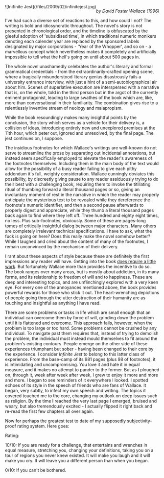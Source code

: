 <!--
.. title: Infinite Jest
.. slug: infinite-jest
.. date: 2009-03-28 16:26:49-05:00
.. tags: media,book,fiction,novel,drugs,mental-health,wallace
.. type: text
-->

<span style="float: left">
![Inifinite Jest](/files/2009/02/infinitejest.jpg)
</span>

*by David Foster Wallace (1996)*

I've had such a diverse set of reactions to this, and how could I not?
The writing is bold and idiosyncratic throughout. The novel's story is
not presented in chronological order, and the timeline is obfuscated by
the gleeful adoption of 'subsidised time', in which traditional numeric
monikers denoting each calender year are replaced by the sponsored
labels designated by major corporations - 'Year of the Whopper', and so
on - a marvellous concept which nevertheless makes it completely and
artificially impossible to tell what the hell's going on until about 500
pages in.

The whole novel unashamedly celebrates the author's literary and formal
grammatical credentials - from the extraordinarily-crafted opening
scene, where a tragically misunderstood literary genius disastrously
fails a university entrance interview, with just a hint of a
semi-autobiographical air about him. Scenes of superlative execution are
interspersed with a narrative that is, on the whole, told in the third
person but in the argot of the currently eminent protagonist, leading to
large swathes of the book which are, like, more than conversational in
their familiarity. The combination gives rise to a relentlessly
inventive stream of neology and malapropism.

While the book resoundingly makes many insightful points by the conclusion, the
story which serves as a vehicle for their delivery is, a collision of ideas,
introducing entirely new and unexplored premises at the 11th hour, which
peter out, ignored and unresolved, by the final page. The jest continues
on, I suppose.

The insidious footnotes for which Wallace's writings are well-known do
not serve to streamline the prose by separating out incidental
annotations, but instead seem specifically employed to elevate the
reader's awareness of the footnotes themselves. Including them in the
main body of the text would allow for the possibility of a busy reader
failing to give each pithy addendum it's full, weighty consideration.
Wallace cunningly obviates this possibility, by discreetly giving pause
to any reader assiduously trying to do their best with a challenging
book, requiring them to invoke the titillating ritual of thumbing
forward a literal thousand pages or so, giving an involuntary moment of
rest in the narrative in which the reader may properly anticipate the
mysterious text to be revealed while they dereference the footnote's
numeric identifier, and then a second pause afterwards to properly
digest and appreciate, while they thumb a literal thousand pages back
again to find where they left off. Three hundred and eighty eight times,
no less. Plus sub-footnotes, obviously. Some of these are pages-long
tomes of critically insightful dialog between major characters. Many
others are completely irrelevant technical specifications. I have to
ask, what the fuck is going on here? Does this really make the novel
somehow better? While I laughed and cried about the content of many of
the footnotes, I remain unconvinced by the mechanism of their delivery.

I rant about these aspects of style because these are definitely the
first impressions any reader will have. Getting into the book [does
require a little
work](http://kottke.org/09/03/growing-sentences-with-david-foster-wallace).
But fortunately Wallace more than provides the incentive to do so. The
book ranges over many areas, but is mostly about addiction, in its many
forms, and its relationship to freedom of will and to happiness. These
are deep and interesting topics, and are unflinchingly explored with a
very keen eye. For every one of the annoyances mentioned above, the book
provides powerful rewards for those who stick it out. The
heart-wrenching depictions of people going through the utter destruction
of their humanity are as touching and insightful as anything I have
read.

There are some problems or tasks in life which are small enough that an
individual can overcome them by force of will, grinding down the problem
until it is flattened and overcome. This approach fails, however, when
the problem is too large or too hard. Some problems cannot be crushed by
any individual. To navigate past them requires that, instead of trying
to demolish the problem, the individual must instead mould themselves to
fit around the problem's existing contours. People emerge on the other
side of these experiences triumphant but sober - having been changed to
their core by the experience. I consider *Infinite Jest* to belong to
this latter class of experience. From the base-camp of its 981 pages
(plus 98 of footnotes), it is intimidating and uncompromising. You love
it and hate it in equal measure, and it makes no attempt to pander to
the former. But as I ploughed on, through it, week after week after
week, I grew to enjoy it more and more and more. I began to see
reminders of it everywhere I looked. I spotted echoes of its style in
the speech of friends who are fans of Wallace. It began, very subtly, to
infect my own speech and writing. The topics it covered touched me to
the core, changing my outlook on deep issues such as religion. By the
time I reached the very last page I emerged, bruised and weary, but also
tremendously excited - I actually flipped it right back and re-read the
first few chapters all over again.

Now for perhaps the greatest test to date of my supposedly
subjectivity-proof rating system. Here goes:

Rating:

10/10: If you are ready for a challenge, that entertains and wrenches in
equal measure, stretching you, changing your definitions, taking you on
a tour of regions you never knew existed. It will make you laugh and it
will make you cry. It will leave you a different person than when you
began.

0/10: If you can't be bothered.

